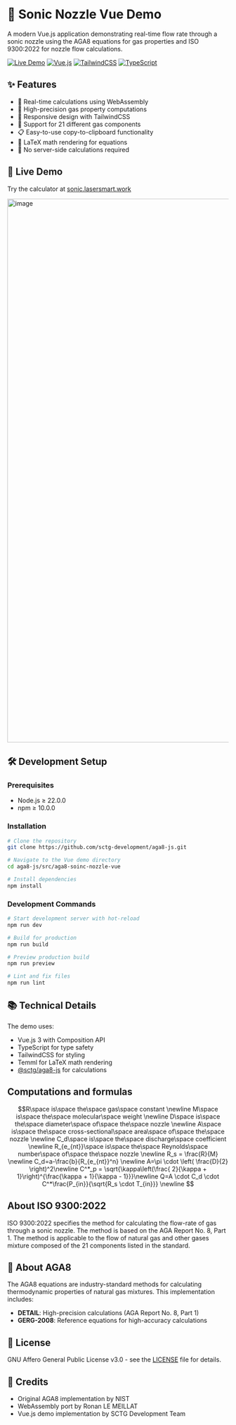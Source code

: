 # 🧮 Sonic Nozzle Vue Demo

A modern Vue.js application demonstrating real-time flow rate through a sonic nozzle using the AGA8 equations for gas properties and ISO 9300:2022 for nozzle flow calculations.

[![Live Demo](https://img.shields.io/badge/demo-live-brightgreen.svg)](https://sonic.lasersmart.work/)
[![Vue.js](https://img.shields.io/badge/vue.js-v3.5-42b883.svg)](https://vuejs.org/)
[![TailwindCSS](https://img.shields.io/badge/tailwindcss-v4.0-38bdf8.svg)](https://tailwindcss.com/)
[![TypeScript](https://img.shields.io/badge/typescript-v5.7-3178c6.svg)](https://www.typescriptlang.org/)

## ✨ Features

- 🚀 Real-time calculations using WebAssembly
- 🎯 High-precision gas property computations
- 📱 Responsive design with TailwindCSS
- 🧪 Support for 21 different gas components
- 📋 Easy-to-use copy-to-clipboard functionality
- 🔢 LaTeX math rendering for equations
- 💾 No server-side calculations required

## 🌟 Live Demo

Try the calculator at [sonic.lasersmart.work](https://sonic.lasersmart.work/)

<img width="1235" alt="image" src="https://github.com/user-attachments/assets/3289e062-f111-47ed-beda-6480bef9c95a" />

## 🛠️ Development Setup

### Prerequisites

- Node.js ≥ 22.0.0
- npm ≥ 10.0.0

### Installation

```bash
# Clone the repository
git clone https://github.com/sctg-development/aga8-js.git

# Navigate to the Vue demo directory
cd aga8-js/src/aga8-soinc-nozzle-vue

# Install dependencies
npm install
```

### Development Commands

```bash
# Start development server with hot-reload
npm run dev

# Build for production
npm run build

# Preview production build
npm run preview

# Lint and fix files
npm run lint
```

## 📚 Technical Details

The demo uses:

- Vue.js 3 with Composition API
- TypeScript for type safety
- TailwindCSS for styling
- Temml for LaTeX math rendering
- [@sctg/aga8-js](https://www.npmjs.com/package/@sctg/aga8-js) for calculations

## Computations and formulas

```math
R\space is\space the\space gas\space constant \newline
M\space is\space the\space molecular\space weight \newline
D\space is\space the\space diameter\space of\space the\space nozzle \newline
A\space is\space the\space cross-sectional\space area\space of\space the\space nozzle \newline
C_d\space is\space the\space discharge\space coefficient \newline
R_{e_{nt}}\space is\space the\space Reynolds\space number\space of\space the\space nozzle \newline
R_s = \frac{R}{M} \newline
C_d=a-\frac{b}{R_{e_{nt}}^n} \newline
A=\pi \cdot \left( \frac{D}{2} \right)^2\newline
C^*_p = \sqrt{\kappa\left(\frac{ 2}{\kappa + 1}\right)^{\frac{\kappa + 1}{\kappa - 1}}}\newline
Q=A \cdot C_d \cdot C^*\frac{P_{in}}{\sqrt{R_s \cdot T_{in}}} \newline

```

## About ISO 9300:2022

ISO 9300:2022 specifies the method for calculating the flow-rate of gas through a sonic nozzle. The method is based on the AGA Report No. 8, Part 1. The method is applicable to the flow of natural gas and other gases mixture composed of the 21 components listed in the standard.

## 📖 About AGA8

The AGA8 equations are industry-standard methods for calculating thermodynamic properties of natural gas mixtures. This implementation includes:

- **DETAIL**: High-precision calculations (AGA Report No. 8, Part 1)
- **GERG-2008**: Reference equations for high-accuracy calculations

## 📄 License

GNU Affero General Public License v3.0 - see the [LICENSE](../../LICENSE.md) file for details.

## 🙏 Credits

- Original AGA8 implementation by NIST
- WebAssembly port by Ronan LE MEILLAT
- Vue.js demo implementation by SCTG Development Team
